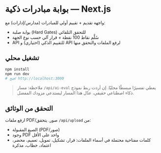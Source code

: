 
# بوابة مبادرات ذكية — Next.js

واجهة تقديم + تقييم أولي للمبادرات (مدارس/إدارات) مع:
- بوابة صلبة (Hard Gates) للتحقق التلقائي
- سُلَّم نقاط 100 نقطة + قرار آلي حسب نوع الجهة
- API للتقييم الذكي (اختياري) و API لرفع الملفات والتحقق منها

## تشغيل محلي
```bash
npm install
npm run dev
# افتح http://localhost:3000
```

> ملاحظة: مسار `/api/ai-eval` يعطي تفسيرًا مبسطًا محليًا. إن أردت ربط نموذج ذكاء اصطناعي حقيقي، عدّل هذا المسار ليستدعي مزودك المفضل.

## التحقق من الوثائق
ارفع ملفات PDF/صور. يتحقق `/api/upload` من:
- الصيغ المقبولة (PDF/صور)
- وجود PDF واحد على الأقل
- كلمات مفتاحية محتملة في أسماء الملفات: قرار، تشكيل، تمويل، تعميم، محضر، اعتماد، خطاب، مذكرة
